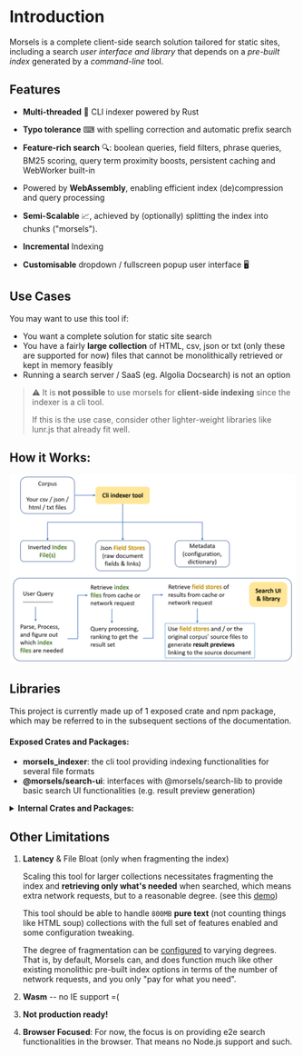 # Introduction

Morsels is a complete client-side search solution tailored for static sites, including a search *user interface and library* that depends on a *pre-built index* generated by a *command-line* tool.

## Features

- **Multi-threaded** 🏇 CLI indexer powered by Rust

- **Typo tolerance** ⌨ with spelling correction and automatic prefix search

- **Feature-rich search** 🔍: boolean queries, field filters, phrase queries, BM25 scoring, query term proximity boosts, persistent caching and WebWorker built-in

- Powered by **WebAssembly**, enabling efficient index (de)compression and query processing 

- **Semi-Scalable** 📈, achieved by (optionally) splitting the index into chunks ("morsels").

- **Incremental** Indexing

- **Customisable** dropdown / fullscreen popup user interface 🖥️

## Use Cases

You may want to use this tool if:
- You want a complete solution for static site search
- You have a fairly **large collection** of HTML, csv, json or txt (only these are supported for now) files that cannot be monolithically retrieved or kept in memory feasibly
- Running a search server / SaaS (eg. Algolia Docsearch) is not an option

> ⚠️ 
> It is **not possible** to use morsels for **client-side indexing** since the indexer is a cli tool.
>
> If this is the use case, consider other lighter-weight libraries like lunr.js that already fit well.

## How it Works:

![Morsels' architecture diagram](./images/architecture.png)

## Libraries

This project is currently made up of 1 exposed crate and npm package, which may be referred to in the subsequent sections of the documentation.

#### Exposed Crates and Packages:
- **morsels_indexer**: the cli tool providing indexing functionalities for several file formats
- **@morsels/search-ui**: interfaces with @morsels/search-lib to provide basic search UI functionalities (e.g. result preview generation)

<details>

<summary>
<strong>Internal Crates and Packages:</strong>
</summary>

- **morsels_search**: internal rust wasm crate, used by the **@morsels/search-lib** package below.
- **morsels_common**: internal rust crate containing some common functionalities
- **@morsels/search-lib**: a small companion library to morsels_search for interfacing with the wasm crate. Serves only to separate some concerns from the UI package
- **@morsels/lang-XX**: internal tokenizer packages for different languages generated by wasm pack

</details>

## Other Limitations

1. **Latency** & File Bloat (only when fragmenting the index)

   Scaling this tool for larger collections necessitates fragmenting the index and **retrieving only what's needed** when searched, which means extra network requests, but to a reasonable degree. (see this [demo](https://ang-zeyu.github.io/morsels-demo-1/))

   This tool should be able to handle `800MB` **pure text** (not counting things like HTML soup) collections with the full set of features enabled and some configuration tweaking.

   The degree of fragmentation can be [configured](https://ang-zeyu.github.io/morsels/presets.html) to varying degrees. That is, by default, Morsels can, and does function much like other existing monolithic pre-built index options in terms of the number of network requests, and you only "pay for what you need".

2. **Wasm** -- no IE support =(

3. **Not production ready!**

4. **Browser Focused**: For now, the focus is on providing e2e search functionalities in the browser. That means no Node.js support and such.

